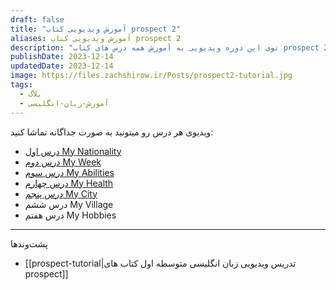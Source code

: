 ```yaml
---
draft: false
title: "آموزش ویدیویی کتاب prospect 2"
aliases: آموزش ویدیویی کتاب prospect 2
description: "توی این دوره ویدیویی به آموزش همه درس های کتاب prospect 2که کتاب رسمی برای مقطع هشتم هستش می پردازم. "
publishDate: 2023-12-14
updatedDate: 2023-12-14
image: https://files.zachshirow.ir/Posts/prospect2-tutorial.jpg
tags:
  - بلاگ
  - آموزش-زبان-انگلیسی
---
```



ویدیوی هر درس رو میتونید به صورت جداگانه تماشا کنید: 

- [درس اول My Nationality](https://aparat.com/v/wEBzZ)
- [درس دوم My Week](https://www.aparat.com/v/0kPJb)
- [درس سوم My Abilities ](https://www.aparat.com/v/eH8K2)
- [درس چهارم My Health](https://www.aparat.com/v/5r4e7)
- [درس پنجم My City](https://www.aparat.com/v/UFX2m)
- درس ششم My Village
- درس هفتم My Hobbies



---

پشت‌وند‌ها

- [[prospect-tutorial|تدریس ویدیویی زبان انگلیسی متوسطه اول کتاب های prospect]]